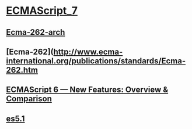 # [ECMAScript_7](https://developer.mozilla.org/zh-CN/docs/Web/JavaScript/New_in_JavaScript/ECMAScript_7_support_in_Mozilla)


## [Ecma-262-arch](http://www.ecma-international.org/publications/standards/Ecma-262-arch.htm)

## [Ecma-262](http://www.ecma-international.org/publications/standards/Ecma-262.htm

## [ECMAScript 6 — New Features: Overview & Comparison](http://es6-features.org/#Constants)

## [es5.1](http://yanhaijing.com/es5/#null)
